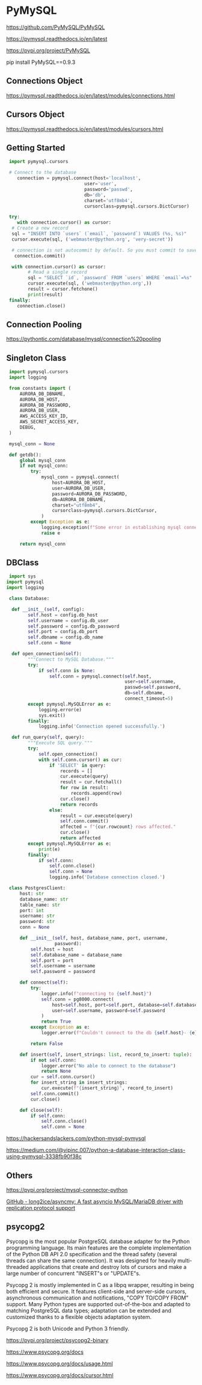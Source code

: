 # PyMySQL

https://github.com/PyMySQL/PyMySQL

https://pymysql.readthedocs.io/en/latest

https://pypi.org/project/PyMySQL

pip install PyMySQL==0.9.3

## Connections Object

https://pymysql.readthedocs.io/en/latest/modules/connections.html

## Cursors Object

https://pymysql.readthedocs.io/en/latest/modules/cursors.html

## Getting Started

```python
 import pymysql.cursors

 # Connect to the database
    connection = pymysql.connect(host='localhost',
                             user='user',
                             password='passwd',
                             db='db',
                             charset='utf8mb4',
                             cursorclass=pymysql.cursors.DictCursor)

 try:
    with connection.cursor() as cursor:
  # Create a new record
  sql = "INSERT INTO `users` (`email`, `password`) VALUES (%s, %s)"
  cursor.execute(sql, ('webmaster@python.org', 'very-secret'))

  # connection is not autocommit by default. So you must commit to save your changes.
   connection.commit()

  with connection.cursor() as cursor:
        # Read a single record
        sql = "SELECT `id`, `password` FROM `users` WHERE `email`=%s"
        cursor.execute(sql, ('webmaster@python.org',))
        result = cursor.fetchone()
        print(result)
 finally:
    connection.close()
```

## Connection Pooling

https://pythontic.com/database/mysql/connection%20pooling

## Singleton Class

```python
 import pymysql.cursors
 import logging

 from constants import (
     AURORA_DB_DBNAME,
     AURORA_DB_HOST,
     AURORA_DB_PASSWORD,
     AURORA_DB_USER,
     AWS_ACCESS_KEY_ID,
     AWS_SECRET_ACCESS_KEY,
     DEBUG,
 )

 mysql_conn = None

 def getdb():
     global mysql_conn
     if not mysql_conn:
         try:
             mysql_conn = pymysql.connect(
                 host=AURORA_DB_HOST,
                 user=AURORA_DB_USER,
                 password=AURORA_DB_PASSWORD,
                 db=AURORA_DB_DBNAME,
                 charset="utf8mb4",
                 cursorclass=pymysql.cursors.DictCursor,
             )
         except Exception as e:
             logging.exception(f"Some error in establishing mysql connection.")
             raise e

     return mysql_conn
```

## DBClass

```python
 import sys
import pymysql
import logging

 class Database:

  def __init__(self, config):
        self.host = config.db_host
        self.username = config.db_user
        self.password = config.db_password
        self.port = config.db_port
        self.dbname = config.db_name
        self.conn = None

  def open_connection(self):
        """Connect to MySQL Database."""
        try:
            if self.conn is None:
                self.conn = pymysql.connect(self.host,
                                            user=self.username,
                                            passwd=self.password,
                                            db=self.dbname,
                                            connect_timeout=5)
        except pymysql.MySQLError as e:
            logging.error(e)
            sys.exit()
        finally:
            logging.info('Connection opened successfully.')

  def run_query(self, query):
        """Execute SQL query."""
        try:
            self.open_connection()
            with self.conn.cursor() as cur:
                if 'SELECT' in query:
                    records = []
                    cur.execute(query)
                    result = cur.fetchall()
                    for row in result:
                        records.append(row)
                    cur.close()
                    return records
                else:
                    result = cur.execute(query)
                    self.conn.commit()
                    affected = f"{cur.rowcount} rows affected."
                    cur.close()
                    return affected
        except pymysql.MySQLError as e:
            print(e)
        finally:
            if self.conn:
                self.conn.close()
                self.conn = None
                logging.info('Database connection closed.')

 class PostgresClient:
     host: str
     database_name: str
     table_name: str
     port: int
     username: str
     password: str
     conn = None

     def __init__(self, host, database_name, port, username,
                  password):
         self.host = host
         self.database_name = database_name
         self.port = port
         self.username = username
         self.password = password

     def connect(self):
         try:
             logger.info(f"connecting to {self.host}")
             self.conn = pg8000.connect(
                 host=self.host, port=self.port, database=self.database_name,
                 user=self.username, password=self.password
             )
             return True
         except Exception as e:
             logger.error(f"Couldn't connect to the db {self.host}- {e}")

         return False

     def insert(self, insert_strings: list, record_to_insert: tuple):
         if not self.conn:
             logger.error("No able to connect to the database")
             return None
         cur = self.conn.cursor()
         for insert_string in insert_strings:
             cur.execute(f"{insert_string}", record_to_insert)
         self.conn.commit()
         cur.close()

     def close(self):
         if self.conn:
             self.conn.close()
             self.conn = None
```

https://hackersandslackers.com/python-mysql-pymysql

https://medium.com/@vipinc.007/python-a-database-interaction-class-using-pymysql-3338fb90f38c

## Others

https://pypi.org/project/mysql-connector-python

[GitHub - long2ice/asyncmy: A fast asyncio MySQL/MariaDB driver with replication protocol support](https://github.com/long2ice/asyncmy)

## psycopg2

Psycopg is the most popular PostgreSQL database adapter for the Python programming language. Its main features are the complete implementation of the Python DB API 2.0 specification and the thread safety (several threads can share the same connection). It was designed for heavily multi-threaded applications that create and destroy lots of cursors and make a large number of concurrent "INSERT"s or "UPDATE"s.

Psycopg 2 is mostly implemented in C as a libpq wrapper, resulting in being both efficient and secure. It features client-side and server-side cursors, asynchronous communication and notifications, "COPY TO/COPY FROM" support. Many Python types are supported out-of-the-box and adapted to matching PostgreSQL data types; adaptation can be extended and customized thanks to a flexible objects adaptation system.

Psycopg 2 is both Unicode and Python 3 friendly.

https://pypi.org/project/psycopg2-binary

https://www.psycopg.org/docs

https://www.psycopg.org/docs/usage.html

https://www.psycopg.org/docs/cursor.html
